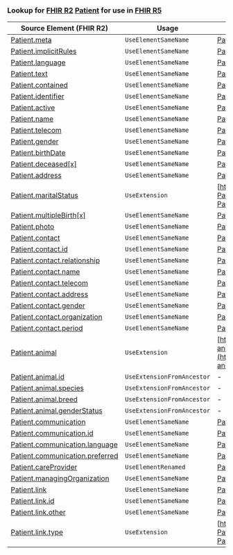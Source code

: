 ### Lookup for [FHIR R2](https://hl7.org/fhir/DSTU2/) [Patient](https://hl7.org/fhir/DSTU2/Patient.html) for use in [FHIR R5](https://hl7.org/fhir/R5/)

| Source Element (FHIR R2) | Usage | Target |
| -------------- | ----- | ------ |
| [Patient.meta](https://hl7.org/fhir/DSTU2/Patient.html#resource) | `UseElementSameName` | [Patient.meta](https://hl7.org/fhir/R5/Patient.html#resource) |
| [Patient.implicitRules](https://hl7.org/fhir/DSTU2/Patient.html#resource) | `UseElementSameName` | [Patient.implicitRules](https://hl7.org/fhir/R5/Patient.html#resource) |
| [Patient.language](https://hl7.org/fhir/DSTU2/Patient.html#resource) | `UseElementSameName` | [Patient.language](https://hl7.org/fhir/R5/Patient.html#resource) |
| [Patient.text](https://hl7.org/fhir/DSTU2/Patient.html#resource) | `UseElementSameName` | [Patient.text](https://hl7.org/fhir/R5/Patient.html#resource) |
| [Patient.contained](https://hl7.org/fhir/DSTU2/Patient.html#resource) | `UseElementSameName` | [Patient.contained](https://hl7.org/fhir/R5/Patient.html#resource) |
| [Patient.identifier](https://hl7.org/fhir/DSTU2/Patient.html#resource) | `UseElementSameName` | [Patient.identifier](https://hl7.org/fhir/R5/Patient.html#resource) |
| [Patient.active](https://hl7.org/fhir/DSTU2/Patient.html#resource) | `UseElementSameName` | [Patient.active](https://hl7.org/fhir/R5/Patient.html#resource) |
| [Patient.name](https://hl7.org/fhir/DSTU2/Patient.html#resource) | `UseElementSameName` | [Patient.name](https://hl7.org/fhir/R5/Patient.html#resource) |
| [Patient.telecom](https://hl7.org/fhir/DSTU2/Patient.html#resource) | `UseElementSameName` | [Patient.telecom](https://hl7.org/fhir/R5/Patient.html#resource) |
| [Patient.gender](https://hl7.org/fhir/DSTU2/Patient.html#resource) | `UseElementSameName` | [Patient.gender](https://hl7.org/fhir/R5/Patient.html#resource) |
| [Patient.birthDate](https://hl7.org/fhir/DSTU2/Patient.html#resource) | `UseElementSameName` | [Patient.birthDate](https://hl7.org/fhir/R5/Patient.html#resource) |
| [Patient.deceased[x]](https://hl7.org/fhir/DSTU2/Patient.html#resource) | `UseElementSameName` | [Patient.deceased[x]](https://hl7.org/fhir/R5/Patient.html#resource) |
| [Patient.address](https://hl7.org/fhir/DSTU2/Patient.html#resource) | `UseElementSameName` | [Patient.address](https://hl7.org/fhir/R5/Patient.html#resource) |
| [Patient.maritalStatus](https://hl7.org/fhir/DSTU2/Patient.html#resource) | `UseExtension` | [http://hl7.org/fhir/1.0/StructureDefinition/extension-Patient.maritalStatus](StructureDefinition-ext-R2-Patient.maritalStatus.html) |
| [Patient.multipleBirth[x]](https://hl7.org/fhir/DSTU2/Patient.html#resource) | `UseElementSameName` | [Patient.multipleBirth[x]](https://hl7.org/fhir/R5/Patient.html#resource) |
| [Patient.photo](https://hl7.org/fhir/DSTU2/Patient.html#resource) | `UseElementSameName` | [Patient.photo](https://hl7.org/fhir/R5/Patient.html#resource) |
| [Patient.contact](https://hl7.org/fhir/DSTU2/Patient.html#resource) | `UseElementSameName` | [Patient.contact](https://hl7.org/fhir/R5/Patient.html#resource) |
| [Patient.contact.id](https://hl7.org/fhir/DSTU2/Patient.html#resource) | `UseElementSameName` | [Patient.contact.id](https://hl7.org/fhir/R5/Patient.html#resource) |
| [Patient.contact.relationship](https://hl7.org/fhir/DSTU2/Patient.html#resource) | `UseElementSameName` | [Patient.contact.relationship](https://hl7.org/fhir/R5/Patient.html#resource) |
| [Patient.contact.name](https://hl7.org/fhir/DSTU2/Patient.html#resource) | `UseElementSameName` | [Patient.contact.name](https://hl7.org/fhir/R5/Patient.html#resource) |
| [Patient.contact.telecom](https://hl7.org/fhir/DSTU2/Patient.html#resource) | `UseElementSameName` | [Patient.contact.telecom](https://hl7.org/fhir/R5/Patient.html#resource) |
| [Patient.contact.address](https://hl7.org/fhir/DSTU2/Patient.html#resource) | `UseElementSameName` | [Patient.contact.address](https://hl7.org/fhir/R5/Patient.html#resource) |
| [Patient.contact.gender](https://hl7.org/fhir/DSTU2/Patient.html#resource) | `UseElementSameName` | [Patient.contact.gender](https://hl7.org/fhir/R5/Patient.html#resource) |
| [Patient.contact.organization](https://hl7.org/fhir/DSTU2/Patient.html#resource) | `UseElementSameName` | [Patient.contact.organization](https://hl7.org/fhir/R5/Patient.html#resource) |
| [Patient.contact.period](https://hl7.org/fhir/DSTU2/Patient.html#resource) | `UseElementSameName` | [Patient.contact.period](https://hl7.org/fhir/R5/Patient.html#resource) |
| [Patient.animal](https://hl7.org/fhir/DSTU2/Patient.html#resource) | `UseExtension` | [http://hl7.org/fhir/StructureDefinition/patient-animal](http://hl7.org/fhir/StructureDefinition/patient-animal) |
| [Patient.animal.id](https://hl7.org/fhir/DSTU2/Patient.html#resource) | `UseExtensionFromAncestor` | - |
| [Patient.animal.species](https://hl7.org/fhir/DSTU2/Patient.html#resource) | `UseExtensionFromAncestor` | - |
| [Patient.animal.breed](https://hl7.org/fhir/DSTU2/Patient.html#resource) | `UseExtensionFromAncestor` | - |
| [Patient.animal.genderStatus](https://hl7.org/fhir/DSTU2/Patient.html#resource) | `UseExtensionFromAncestor` | - |
| [Patient.communication](https://hl7.org/fhir/DSTU2/Patient.html#resource) | `UseElementSameName` | [Patient.communication](https://hl7.org/fhir/R5/Patient.html#resource) |
| [Patient.communication.id](https://hl7.org/fhir/DSTU2/Patient.html#resource) | `UseElementSameName` | [Patient.communication.id](https://hl7.org/fhir/R5/Patient.html#resource) |
| [Patient.communication.language](https://hl7.org/fhir/DSTU2/Patient.html#resource) | `UseElementSameName` | [Patient.communication.language](https://hl7.org/fhir/R5/Patient.html#resource) |
| [Patient.communication.preferred](https://hl7.org/fhir/DSTU2/Patient.html#resource) | `UseElementSameName` | [Patient.communication.preferred](https://hl7.org/fhir/R5/Patient.html#resource) |
| [Patient.careProvider](https://hl7.org/fhir/DSTU2/Patient.html#resource) | `UseElementRenamed` | [Patient.generalPractitioner](https://hl7.org/fhir/R5/Patient.html#resource) |
| [Patient.managingOrganization](https://hl7.org/fhir/DSTU2/Patient.html#resource) | `UseElementSameName` | [Patient.managingOrganization](https://hl7.org/fhir/R5/Patient.html#resource) |
| [Patient.link](https://hl7.org/fhir/DSTU2/Patient.html#resource) | `UseElementSameName` | [Patient.link](https://hl7.org/fhir/R5/Patient.html#resource) |
| [Patient.link.id](https://hl7.org/fhir/DSTU2/Patient.html#resource) | `UseElementSameName` | [Patient.link.id](https://hl7.org/fhir/R5/Patient.html#resource) |
| [Patient.link.other](https://hl7.org/fhir/DSTU2/Patient.html#resource) | `UseElementSameName` | [Patient.link.other](https://hl7.org/fhir/R5/Patient.html#resource) |
| [Patient.link.type](https://hl7.org/fhir/DSTU2/Patient.html#resource) | `UseExtension` | [http://hl7.org/fhir/1.0/StructureDefinition/extension-Patient.link.type](StructureDefinition-ext-R2-Patient.li.type.html) |
